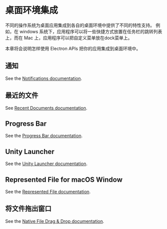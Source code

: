 # 桌面环境集成

不同的操作系统为桌面应用集成到各自的桌面环境中提供了不同的特性支持。 例如，在 windows 系统下，应用程序可以将一些快捷方式放置在任务栏的跳转列表上，而在 Mac 上，应用程序可以把自定义菜单放在dock菜单上。

本章将会说明怎样使用 Electron APIs 把你的应用集成到桌面环境中。

## 通知

See the [Notifications documentation](notifications.md).

## 最近的文件

See [Recent Documents documentation](recent-documents.md).

## Progress Bar

See the [Progress Bar documentation](progress-bar.md).

## Unity Launcher

See the [Unity Launcher documentation](unity-launcher.md).

## Represented File for macOS Window

See the [Represented File documentation](represented-file.md).

## 将文件拖出窗口

See the [Native File Drag & Drop documentation](native-file-drag-drop.md).
